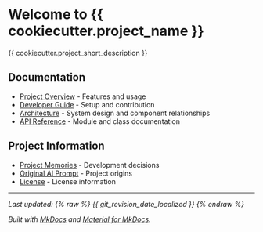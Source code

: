 # Welcome to {{ cookiecutter.project_name }}

{{ cookiecutter.project_short_description }}

## Documentation

- [Project Overview](project-files/README.md) - Features and usage
- [Developer Guide](project-files/DEV-README.md) - Setup and contribution
- [Architecture](architecture.md) - System design and component relationships
- [API Reference](reference/index.md) - Module and class documentation

## Project Information

- [Project Memories](project_memories.md) - Development decisions
- [Original AI Prompt](project-files/kde-theme-colors-prompt.md) - Project origins
- [License](license.md) - License information

---

*Last updated: {% raw %} {{ git_revision_date_localized }} {% endraw %}*

*Built with [MkDocs](https://www.mkdocs.org/) and [Material for MkDocs](https://squidfunk.github.io/mkdocs-material/).*
